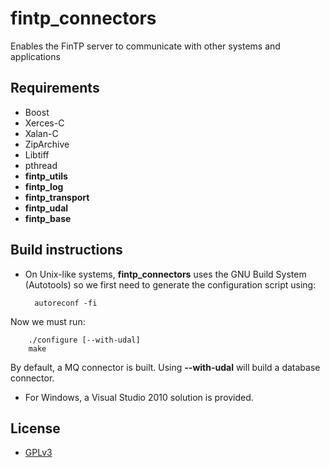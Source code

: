 fintp_connectors
================

Enables the FinTP server to communicate with other systems and applications	

Requirements
------------
- Boost
- Xerces-C
- Xalan-C
- ZipArchive
- Libtiff
- pthread
- **fintp_utils**
- **fintp_log**
- **fintp_transport**
- **fintp_udal**
- **fintp_base**

Build instructions
------------------
- On Unix-like systems, **fintp_connectors** uses the GNU Build System (Autotools) so we first need to generate the configuration script using:


        autoreconf -fi
Now we must run:

        ./configure [--with-udal]
        make
By default, a MQ connector is built. Using **--with-udal** will build a database connector.
- For Windows, a Visual Studio 2010 solution is provided.

License
-------
- [GPLv3](http://www.gnu.org/licenses/gpl-3.0.html)

